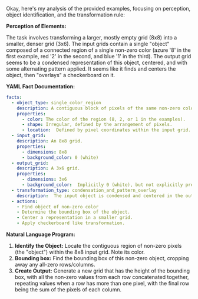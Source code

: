 Okay, here's my analysis of the provided examples, focusing on perception, object identification, and the transformation rule:

**Perception of Elements:**

The task involves transforming a larger, mostly empty grid (8x8) into a smaller, denser grid (3x6). The input grids contain a single "object" composed of a connected region of a single non-zero color (azure '8' in the first example, red '2' in the second, and blue '1' in the third).  The output grid seems to be a condensed representation of this object, centered, and with some alternating pattern applied. It seems like it finds and centers the object, then "overlays" a checkerboard on it.

**YAML Fact Documentation:**


```yaml
facts:
  - object_type: single_color_region
    description: A contiguous block of pixels of the same non-zero color.
    properties:
      - color: The color of the region (8, 2, or 1 in the examples).
      - shape: Irregular, defined by the arrangement of pixels.
      - location:  Defined by pixel coordinates within the input grid.
  - input_grid:
    description: An 8x8 grid.
    properties:
      - dimensions: 8x8
      - background_color: 0 (white)
  - output_grid:
    description: A 3x6 grid.
    properties:
      - dimensions: 3x6
      - background_color:  Implicitly 0 (white), but not explicitly present in all areas.
  - transformation_type: condensation_and_pattern_overlay
    description:  The input object is condensed and centered in the output grid, and a checkerboard-like pattern is applied.
  - actions:
    - Find object of non-zero color
    - Determine the bounding box of the object.
    - Center a representation in a smaller grid.
    - Apply checkerboard like transformation.
```


**Natural Language Program:**

1.  **Identify the Object:** Locate the contiguous region of non-zero pixels (the "object") within the 8x8 input grid. Note its color.
2.  **Bounding box:** Find the bounding box of this non-zero object, cropping away any all-zero rows/columns.
3. **Create Output:** Generate a new grid that has the height of the bounding box, with all the non-zero values from each row concatenated together, repeating values when a row has more than one pixel, with the final row being the sum of the pixels of each column.


